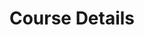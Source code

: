 ---
title: "Course Details"
messageCard:
  - mentor: "Preeti"
    message: "What I will learn? Will I understand everything?"
    mentorImage: "/assets/images/financial/preeti.png"
    type: "send"

  - mentor: "Harshil"
    message: "The course is free and divided into 8 sessions, once a week, for 2 months."
    mentorImage: "/assets/images/financial/isha.jpg"
    type: ""

image: "/assets/images/financial/financial-visual.png"
response:
  - mentor: Harshil
    mentorImage: /assets/images/financial/harshil.jpg
    intro: "The sessions are in your local language and easy to understand. We will talk about:"
    points:
      - Finance Management
      - Government saving schemes
      - How Mutual Funds can make you rich
      - How to protect your family from financial crisis
      - How to stay safe and prevent fraud online
    outro: You will become independent and confident in your financial decisions!
---